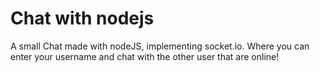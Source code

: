# Chat with nodejs
A small Chat made with nodeJS, implementing socket.io. Where you can enter your username and chat with the other user that are online!
